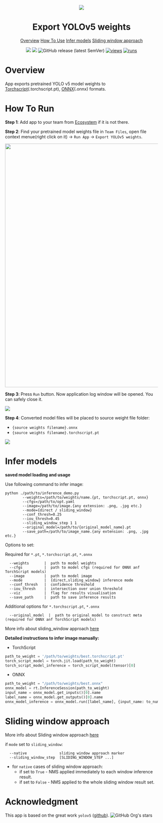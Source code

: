 <div align="center" markdown>
<img src="https://user-images.githubusercontent.com/106374579/183672282-11c5ecfd-d760-41b0-be91-a1d629bbd38c.png"/>


# Export YOLOv5 weights

<p align="center">
  <a href="#Overview">Overview</a>
  <a href="#How-To-Use">How To Use</a>
  <a href="#Infer-models">Infer models</a>
  <a href="#Sliding-window-approach">Sliding window approach</a>
</p>

[![](https://img.shields.io/badge/supervisely-ecosystem-brightgreen)](../../../../supervisely-ecosystem/yolov5/supervisely/export_weights)
[![](https://img.shields.io/badge/slack-chat-green.svg?logo=slack)](https://supervisely.com/slack)
![GitHub release (latest SemVer)](https://img.shields.io/github/v/release/supervisely-ecosystem/yolov5)
[![views](https://app.supervisely.com/img/badges/views/supervisely-ecosystem/yolov5/supervisely/export_weights)](https://supervisely.com)
[![runs](https://app.supervisely.com/img/badges/runs/supervisely-ecosystem/yolov5/supervisely/export_weights)](https://supervisely.com)

</div>

# Overview

App exports pretrained YOLO v5 model weights to [Torchscript](https://pytorch.org/docs/stable/jit.html?highlight=model%20features)(.torchscript.pt), [ONNX](https://onnx.ai/index.html)(.onnx) formats. 

# How To Run
**Step 1**: Add app to your team from [Ecosystem](../../../../supervisely-ecosystem/import-mot-format) if it is not there.

**Step 2**: Find your pretrained model weights file in `Team Files`, open file context menue(right click on it) -> `Run App` -> `Export YOLOv5 weights`.

<img src="https://i.imgur.com/uzMlQ2e.png" width="800px"/>

**Step 3**: Press `Run` button. Now application log window will be opened. You can safely close it.

<img src="https://i.imgur.com/zjXgxhg.png"/>

**Step 4**: Converted model files will be placed to source weight file folder:
 - `{source weights filename}.onnx`
 - `{source weights filename}.torchscript.pt`

<img src="https://i.imgur.com/Xk2Gzr0.png"/>

# Infer models

**saved model loading and usage**

Use following command to infer image:

```#!/bin/bash
python ./path/to/inference_demo.py
        --weights=/path/to/weights/name.{pt, torchscript.pt, onnx}
        --cfgs=/path/to/opt.yaml 
        --image=/path/to/image.{any extension: .png, .jpg etc.}
        --mode={direct / sliding_window}
        --conf_thresh=0.25
        --iou_thresh=0.45
        --sliding_window_step 1 1 
        --original_model=/path/to/{original_model_name}.pt
        --save_path=/path/to/image_name.{any extension: .png, .jpg etc.}
```
Options to set:

Required for `*.pt`, `*.torchscript.pt`, `*.onnx`
```
  --weights       |  path to model weights
  --cfgs          |  path to model cfgs (required for ONNX anf TorchScript models)
  --image         |  path to model image
  --mode          |  {direct,sliding_window} inference mode
  --conf_thresh   |  confidence threshold
  --iou_thresh    |  intersection over union threshold
  --viz           |  flag for results visualisation
  --save_path     |  path to save inference results
```

Additional options for `*.torchscript.pt`, `*.onnx`
```
  --original_model  |  path to original model to construct meta (required for ONNX anf TorchScript models)
```

More info about sliding_window approach [here](https://github.com/supervisely-ecosystem/yolov5/blob/master/supervisely/export_weights/README.md#sliding-window-approach)

**Detailed instructions to infer image manually:**

 - TorchScript
```python
path_to_weight = '/path/to/weights/best.torchscript.pt'
torch_script_model = torch.jit.load(path_to_weight)
torch_script_model_inference = torch_script_model(tensor)[0]
```
 - ONNX
```python
path_to_weight = "/path/to/weights/best.onnx"
onnx_model = rt.InferenceSession(path_to_weight)
input_name = onnx_model.get_inputs()[0].name
label_name = onnx_model.get_outputs()[0].name
onnx_model_inference = onnx_model.run([label_name], {input_name: to_numpy(tensor).astype(np.float32)})[0]
```

# Sliding window approach
More info about Sliding window approach [here](https://github.com/supervisely-ecosystem/yolov5/blob/master/supervisely/export_weights/src/inference_demo.py#L66)

if `mode` set to `sliding_window`:
```
  --native               sliding window approach marker
  --sliding_window_step  [SLIDING_WINDOW_STEP ...]
```
 - for `native` cases of sliding window approach: 
    - if set to `True` - NMS applied immediately to each window inference result.
    - if set to `False` - NMS applied to the whole sliding window result set.



# Acknowledgment

This app is based on the great work `yolov5` ([github](https://github.com/ultralytics/yolov5)). ![GitHub Org's stars](https://img.shields.io/github/stars/ultralytics/yolov5?style=social)
